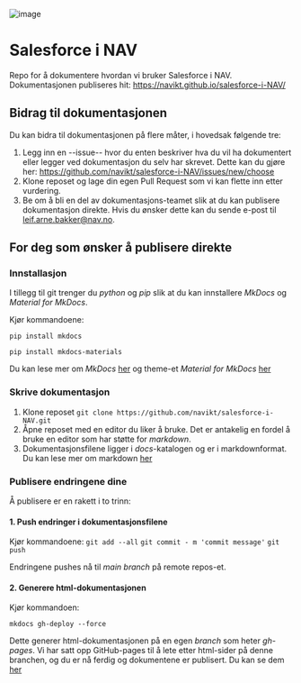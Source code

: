 ![image](https://user-images.githubusercontent.com/77058637/148192457-0432c9d2-8105-4bc4-b3c2-7db462c9c6c6.png)

# Salesforce i NAV
Repo for å dokumentere hvordan vi bruker Salesforce i NAV. Dokumentasjonen publiseres hit: https://navikt.github.io/salesforce-i-NAV/

## Bidrag til dokumentasjonen
Du kan bidra til dokumentasjonen på flere måter, i hovedsak følgende tre:

1. Legg inn en --issue-- hvor du enten beskriver hva du vil ha dokumentert eller legger ved dokumentasjon du selv har skrevet. Dette kan du gjøre her: https://github.com/navikt/salesforce-i-NAV/issues/new/choose
2. Klone reposet og lage din egen Pull Request som vi kan flette inn etter vurdering.
3. Be om å bli en del av dokumentasjons-teamet slik at du kan publisere dokumentasjon direkte. Hvis du ønsker dette kan du sende e-post til leif.arne.bakker@nav.no.

## For deg som ønsker å publisere direkte

### Innstallasjon

I tillegg til git trenger du *python* og *pip* slik at du kan innstallere *MkDocs* og *Material for MkDocs*.

Kjør kommandoene: 

`pip install mkdocs`

`pip install mkdocs-materials`

Du kan lese mer om *MkDocs* [her](https://www.mkdocs.org/) og theme-et *Material for MkDocs* [her](https://squidfunk.github.io/mkdocs-material/)

### Skrive dokumentasjon

1. Klone reposet
`git clone https://github.com/navikt/salesforce-i-NAV.git`
2. Åpne reposet med en editor du liker å bruke. Det er antakelig en fordel å bruke en editor som har støtte for *markdown*.
3. Dokumentasjonsfilene ligger i *docs*-katalogen og er i markdownformat. Du kan lese mer om markdown [her](https://www.markdownguide.org/)

### Publisere endringene dine
Å publisere er en rakett i to trinn:

#### 1. Push endringer i dokumentasjonsfilene
Kjør kommandoene:
`git add --all`
`git commit - m 'commit message'`
`git push`

Endringene pushes nå til *main branch* på remote repos-et. 

#### 2. Generere html-dokumentasjonen
Kjør kommandoen:

`mkdocs gh-deploy --force`

Dette generer html-dokumentasjonen på en egen *branch* som heter *gh-pages*. Vi har satt opp GitHub-pages til å lete etter html-sider på denne branchen, og du er nå ferdig og dokumentene er publisert. Du kan se dem [her](https://navikt.github.io/salesforce-i-NAV/)
